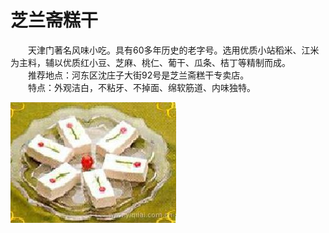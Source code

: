 # 芝兰斋糕干  
 
&emsp;&emsp;天津门著名风味小吃。具有60多年历史的老字号。选用优质小站稻米、江米为主料，辅以优质红小豆、芝麻、桃仁、葡干、瓜条、桔丁等精制而成。  
&emsp;&emsp;推荐地点：河东区沈庄子大街92号是芝兰斋糕干专卖店。  
&emsp;&emsp;特点：外观洁白，不粘牙、不掉面、绵软筋道、内味独特。  
  
![](https://raw.githubusercontent.com/szqq0512/Pic/main/img/202201212003312.png)  